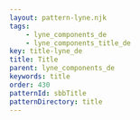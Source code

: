 ```yaml
---
layout: pattern-lyne.njk
tags: 
    - lyne_components_de
    - lyne_components_title_de
key: title-lyne_de
title: Title
parent: lyne_components_de
keywords: title
order: 430
patternId: sbbTitle
patternDirectory: title
---
```

